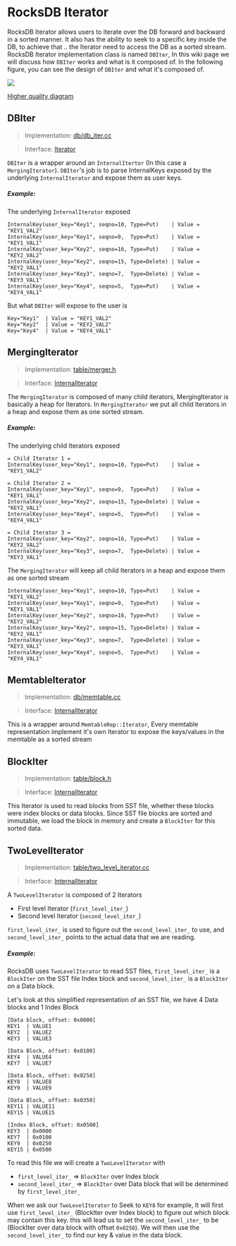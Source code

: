 
# RocksDB Iterator

RocksDB Iterator allows users to iterate over the DB forward and backward in a sorted manner. It also has the ability to seek to a specific key inside the DB, to achieve that .. the Iterator need to access the DB as a sorted stream.
RocksDB Iterator implementation class is named `DBIter`, In this wiki page we will discuss how `DBIter` works and what is it composed of. In the following figure, you can see the design of `DBIter` and what it's composed of.

![](https://s10.postimg.org/423rteck9/Screen_Shot_2016_08_09_at_4_57_40_PM.png)

[Higher quality diagram](https://s10.postimg.org/423rteck9/Screen_Shot_2016_08_09_at_4_57_40_PM.png)
## DBIter
> Implementation: [db/db_iter.cc](https://github.com/facebook/rocksdb/blob/master/db/db_iter.cc)

> Interface: [Iterator](https://github.com/facebook/rocksdb/blob/master/include/rocksdb/iterator.h)

`DBIter` is a wrapper around an `InternalItertor` (In this case a `MergingIterator`).
`DBIter`'s job is to parse InternalKeys exposed by the underlying `InternalIterator` and expose them as user keys.

##### Example:
The underlying `InternalIterator` exposed
```
InternalKey(user_key="Key1", seqno=10, Type=Put)    | Value = "KEY1_VAL2"
InternalKey(user_key="Key1", seqno=9,  Type=Put)    | Value = "KEY1_VAL1"
InternalKey(user_key="Key2", seqno=16, Type=Put)    | Value = "KEY2_VAL2"
InternalKey(user_key="Key2", seqno=15, Type=Delete) | Value = "KEY2_VAL1"
InternalKey(user_key="Key3", seqno=7,  Type=Delete) | Value = "KEY3_VAL1"
InternalKey(user_key="Key4", seqno=5,  Type=Put)    | Value = "KEY4_VAL1"
```

But what `DBIter` will expose to the user is
```
Key="Key1"  | Value = "KEY1_VAL2"
Key="Key2"  | Value = "KEY2_VAL2"
Key="Key4"  | Value = "KEY4_VAL1"
```
## MergingIterator
> Implementation: [table/merger.h](https://github.com/facebook/rocksdb/blob/master/table/merger.h)

> Interface: [InternalIterator](https://github.com/facebook/rocksdb/blob/master/table/internal_iterator.h)

The `MergingIterator` is composed of many child iterators, MergingIterator is basically a heap for Iterators.
In `MergingIterator` we put all child Iterators in a heap and expose them as one sorted stream.
##### Example:
The underlying child Iterators exposed
```
= Child Iterator 1 =
InternalKey(user_key="Key1", seqno=10, Type=Put)    | Value = "KEY1_VAL2"

= Child Iterator 2 =
InternalKey(user_key="Key1", seqno=9,  Type=Put)    | Value = "KEY1_VAL1"
InternalKey(user_key="Key2", seqno=15, Type=Delete) | Value = "KEY2_VAL1"
InternalKey(user_key="Key4", seqno=5,  Type=Put)    | Value = "KEY4_VAL1"

= Child Iterator 3 =
InternalKey(user_key="Key2", seqno=16, Type=Put)    | Value = "KEY2_VAL2"
InternalKey(user_key="Key3", seqno=7,  Type=Delete) | Value = "KEY3_VAL1"
```

The `MergingIterator` will keep all child Iterators in a heap and expose them as one sorted stream
```
InternalKey(user_key="Key1", seqno=10, Type=Put)    | Value = "KEY1_VAL2"
InternalKey(user_key="Key1", seqno=9,  Type=Put)    | Value = "KEY1_VAL1"
InternalKey(user_key="Key2", seqno=16, Type=Put)    | Value = "KEY2_VAL2"
InternalKey(user_key="Key2", seqno=15, Type=Delete) | Value = "KEY2_VAL1"
InternalKey(user_key="Key3", seqno=7,  Type=Delete) | Value = "KEY3_VAL1"
InternalKey(user_key="Key4", seqno=5,  Type=Put)    | Value = "KEY4_VAL1"
```

## MemtableIterator
> Implementation: [db/memtable.cc](https://github.com/facebook/rocksdb/blob/master/db/memtable.cc)

> Interface: [InternalIterator](https://github.com/facebook/rocksdb/blob/master/table/internal_iterator.h)

This is a wrapper around `MemtableRep::Iterator`, Every memtable representation implement it's own Iterator to expose the keys/values in the memtable as a sorted stream

## BlockIter
> Implementation: [table/block.h](https://github.com/facebook/rocksdb/blob/master/table/block.h)

> Interface: [InternalIterator](https://github.com/facebook/rocksdb/blob/master/table/internal_iterator.h)


This Iterator is used to read blocks from SST file, whether these blocks were index blocks or data blocks.
Since SST file blocks are sorted and immutable, we load the block in memory and create a `BlockIter` for this sorted data.

## TwoLevelIterator
> Implementation: [table/two_level_iterator.cc](https://github.com/facebook/rocksdb/blob/master/table/two_level_iterator.cc)

> Interface: [InternalIterator](https://github.com/facebook/rocksdb/blob/master/table/internal_iterator.h)

A `TwoLevelIterator` is composed of 2 Iterators
* First level Iterator (`first_level_iter_`)
* Second level Iterator (`second_level_iter_`)

`first_level_iter_` is used to figure out the `second_level_iter_` to use, and `second_level_iter_` points to the actual data that we are reading.
##### Example:
RocksDB uses `TwoLevelIterator` to read SST files, `first_level_iter_` is a `BlockIter` on the SST file Index block and `second_level_iter_` is a `BlockIter` on a Data block.

Let's look at this simplified representation of an SST file, we have 4 Data blocks and 1 Index Block
```
[Data block, offset: 0x0000]
KEY1  | VALUE1
KEY2  | VALUE2
KEY3  | VALUE3

[Data Block, offset: 0x0100]
KEY4  | VALUE4
KEY7  | VALUE7

[Data Block, offset: 0x0250]
KEY8  | VALUE8
KEY9  | VALUE9

[Data Block, offset: 0x0350]
KEY11 | VALUE11
KEY15 | VALUE15

[Index Block, offset: 0x0500]
KEY3  | 0x0000
KEY7  | 0x0100
KEY9  | 0x0250
KEY15 | 0x0500
```

To read this file we will create a `TwoLevelIterator` with 
* `first_level_iter_`  => `BlockIter` over Index block
* `second_level_iter_` => `BlockIter` over Data block that will be determined by `first_level_iter_`

When we ask our `TwoLevelIterator` to Seek to `KEY8` for example, It will first use `first_level_iter_` (BlockIter over Index block) to figure out which block may contain this key. this will lead us to set the `second_level_iter_` to be (BlockIter over data block with offset `0x0250`). We will then use the `second_level_iter_` to find our key & value in the data block.



